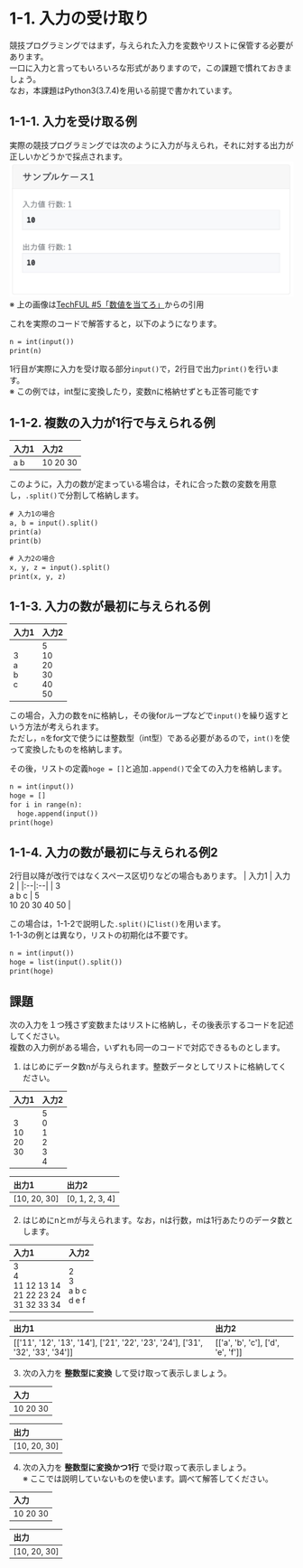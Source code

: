 # 1-1. 入力の受け取り
競技プログラミングではまず，与えられた入力を変数やリストに保管する必要があります。  
一口に入力と言ってもいろいろな形式がありますので，この課題で慣れておきましょう。  
なお，本課題はPython3(3.7.4)を用いる前提で書かれています。

## 1-1-1. 入力を受け取る例
実際の競技プログラミングでは次のように入力が与えられ，それに対する出力が正しいかどうかで採点されます。  
![TechFULの課題画面](img/1-1-1.jpg "1-1-1-1.jpg")  
※ 上の画像は[TechFUL #5「数値を当てろ」](https://techful-programming.com/user/skill/problem/coding/5)からの引用  

これを実際のコードで解答すると，以下のようになります。   
```Python3
n = int(input())
print(n)
```
1行目が実際に入力を受け取る部分`input()`で，2行目で出力`print()`を行います。  
※ この例では，int型に変換したり，変数nに格納せずとも正答可能です  

## 1-1-2. 複数の入力が1行で与えられる例
| 入力1 | 入力2 |
|:--|:--|
| a b | 10 20 30 |

このように，入力の数が定まっている場合は，それに合った数の変数を用意し，`.split()`で分割して格納します。
```Python3
# 入力1の場合
a, b = input().split()
print(a)
print(b)
```

```Python3
# 入力2の場合
x, y, z = input().split()
print(x, y, z)
```


## 1-1-3. 入力の数が最初に与えられる例
| 入力1 | 入力2 |
|:--|:--|
| 3 <br> a <br> b <br> c | 5 <br> 10 <br> 20 <br> 30 <br> 40 <br> 50 |

この場合，入力の数をnに格納し，その後forループなどで`input()`を繰り返すという方法が考えられます。   
ただし，`n`をfor文で使うには整数型（int型）である必要があるので，`int()`を使って変換したものを格納します。  

その後，リストの定義`hoge = []`と追加`.append()`で全ての入力を格納します。　　
```Python3
n = int(input())
hoge = []
for i in range(n):
  hoge.append(input())
print(hoge)
```

## 1-1-4. 入力の数が最初に与えられる例2
2行目以降が改行ではなくスペース区切りなどの場合もあります。
| 入力1 | 入力2 |
|:--|:--|
| 3 <br> a b c | 5 <br> 10 20 30 40 50 |

この場合は，1-1-2で説明した`.split()`に`list()`を用います。  
1-1-3の例とは異なり，リストの初期化は不要です。  
```Python3
n = int(input())
hoge = list(input().split())
print(hoge)
```


## 課題
次の入力を１つ残さず変数またはリストに格納し，その後表示するコードを記述してください。  
複数の入力例がある場合，いずれも同一のコードで対応できるものとします。  


1. はじめにデータ数nが与えられます。整数データとしてリストに格納してください。

| 入力1 | 入力2 |
|:--|:--|
| 3 <br> 10 <br> 20 <br> 30 | 5 <br> 0 <br> 1 <br> 2 <br> 3 <br> 4 |

| 出力1 | 出力2 |
|:--|:--|
| [10, 20, 30] | [0, 1, 2, 3, 4] |


2. はじめにnとmが与えられます。なお，nは行数，mは1行あたりのデータ数とします。

| 入力1 | 入力2 |
|:--|:--|
| 3 <br> 4 <br> 11 12 13 14 <br> 21 22 23 24 <br> 31 32 33 34 <br> | 2 <br> 3 <br> a b c <br> d e f |

| 出力1 | 出力2 |
|:--|:--|
| [['11', '12', '13', '14'], ['21', '22', '23', '24'], ['31', '32', '33', '34']] | [['a', 'b', 'c'], ['d', 'e', 'f']] |


3. 次の入力を **整数型に変換** して受け取って表示しましょう。

| 入力 |
|:--|
| 10 20 30 |

| 出力 |
|:--|
| [10, 20, 30] |


4. 次の入力を **整数型に変換かつ1行** で受け取って表示しましょう。  
※ ここでは説明していないものを使います。調べて解答してください。

| 入力 |
|:--|
| 10 20 30 |

| 出力 |
|:--|
| [10, 20, 30] |

